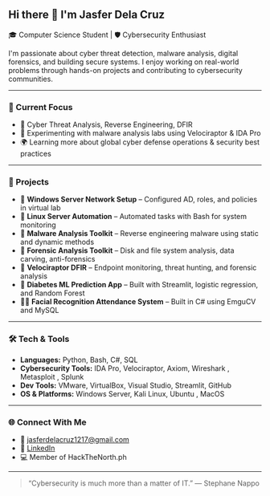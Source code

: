 ## Hi there 👋 I'm Jasfer Dela Cruz

🎓 Computer Science Student | 🛡️ Cybersecurity Enthusiast 

I'm passionate about cyber threat detection, malware analysis, digital forensics, and building secure systems. I enjoy working on real-world problems through hands-on projects and contributing to cybersecurity communities.

---

### 🚀 Current Focus
- 🎯 Cyber Threat Analysis, Reverse Engineering, DFIR
- 🧪 Experimenting with malware analysis labs using Velociraptor & IDA Pro
- 🌍 Learning more about global cyber defense operations & security best practices

---

### 🧩 Projects
- 🔐 **Windows Server Network Setup** – Configured AD, roles, and policies in virtual lab
- 🐧 **Linux Server Automation** – Automated tasks with Bash for system monitoring
- 🧬 **Malware Analysis Toolkit** – Reverse engineering malware using static and dynamic methods
- 🔎 **Forensic Analysis Toolkit** – Disk and file system analysis, data carving, anti-forensics
- 🎯 **Velociraptor DFIR** – Endpoint monitoring, threat hunting, and forensic analysis
- 🤖 **Diabetes ML Prediction App** – Built with Streamlit, logistic regression, and Random Forest
- 🧑‍🎓 **Facial Recognition Attendance System** – Built in C# using EmguCV and MySQL


---

### 🛠️ Tech & Tools
- **Languages:** Python, Bash, C#, SQL  
- **Cybersecurity Tools:** IDA Pro, Velociraptor, Axiom, Wireshark , Metasploit , Splunk
- **Dev Tools:** VMware, VirtualBox, Visual Studio, Streamlit, GitHub  
- **OS & Platforms:** Windows Server, Kali Linux, Ubuntu , MacOS

---

### 🌐 Connect With Me
- 📧 jasferdelacruz1217@gmail.com  
- 🔗 [LinkedIn](https://www.linkedin.com/in/jasfer-dela-cruz/)  
- 💻 Member of HackTheNorth.ph

---

> “Cybersecurity is much more than a matter of IT.” — Stephane Nappo

